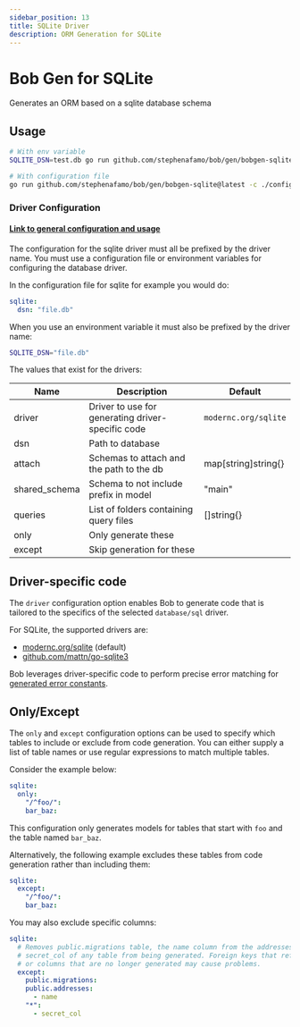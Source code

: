 ```yaml
---
sidebar_position: 13
title: SQLite Driver
description: ORM Generation for SQLite
---
```


# Bob Gen for SQLite

Generates an ORM based on a sqlite database schema

## Usage

```sh
# With env variable
SQLITE_DSN=test.db go run github.com/stephenafamo/bob/gen/bobgen-sqlite@latest

# With configuration file
go run github.com/stephenafamo/bob/gen/bobgen-sqlite@latest -c ./config/bobgen.yaml
```

### Driver Configuration

#### [Link to general configuration and usage](./configuration)

The configuration for the sqlite driver must all be prefixed by the driver name. You must use a configuration file or environment variables for configuring the database driver.

In the configuration file for sqlite for example you would do:

```yaml
sqlite:
  dsn: "file.db"
```

When you use an environment variable it must also be prefixed by the driver name:

```sh
SQLITE_DSN="file.db"
```

The values that exist for the drivers:

| Name          | Description                                       | Default              |
| ------------- | ------------------------------------------------- | -------------------- |
| driver        | Driver to use for generating driver-specific code | `modernc.org/sqlite` |
| dsn           | Path to database                                  |                      |
| attach        | Schemas to attach and the path to the db          | map[string]string{}  |
| shared_schema | Schema to not include prefix in model             | "main"               |
| queries       | List of folders containing query files            | []string{}           |
| only          | Only generate these                               |                      |
| except        | Skip generation for these                         |                      |

## Driver-specific code

The `driver` configuration option enables Bob to generate code that is tailored to the specifics of the selected `database/sql` driver.

For SQLite, the supported drivers are:

- [modernc.org/sqlite](https://pkg.go.dev/modernc.org/sqlite) (default)
- [github.com/mattn/go-sqlite3](https://pkg.go.dev/github.com/mattn/go-sqlite3)

Bob leverages driver-specific code to perform precise error matching for [generated error constants](./usage#generated-error-constants).

## Only/Except

The `only` and `except` configuration options can be used to specify which tables to include or exclude from code generation. You can either supply a list of table names or use regular expressions to match multiple tables.

Consider the example below:

```yaml
sqlite:
  only:
    "/^foo/":
    bar_baz:
```

This configuration only generates models for tables that start with `foo` and the table named `bar_baz`.

Alternatively, the following example excludes these tables from code generation rather than including them:

```yaml
sqlite:
  except:
    "/^foo/":
    bar_baz:
```

You may also exclude specific columns:

```yaml
sqlite:
  # Removes public.migrations table, the name column from the addresses table, and
  # secret_col of any table from being generated. Foreign keys that reference tables
  # or columns that are no longer generated may cause problems.
  except:
    public.migrations:
    public.addresses:
      - name
    "*":
      - secret_col
```
